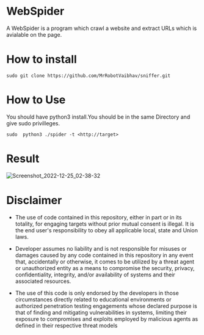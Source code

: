 # WebSpider
A WebSpider is a program which crawl a website and extract URLs which is avialable on the page.

# How to install
`sudo git clone https://github.com/MrRobotVaibhav/sniffer.git`

# How to Use
You should have python3 install.You should be in the same Directory and give sudo privilleges.

`sudo  python3 ./spider -t <http://target>`

# Result

![Screenshot_2022-12-25_02-38-32](https://user-images.githubusercontent.com/80875411/209461037-1e036ebe-199a-497f-a954-e725964cf0ef.png)



# Disclaimer


* The use of code contained in this repository, either in part or in its totality, for engaging targets without prior mutual consent is illegal. It is the end user's responsibility to obey all applicable local, state and Union laws.

* Developer assumes no liability and is not responsible for misuses or damages caused by any code contained in this repository in any event that, accidentally or otherwise, it comes to be utilized by a threat agent or unauthorized entity as a means to compromise the security, privacy, confidentiality, integrity, and/or availability of systems and their associated resources.

* The use of this code is only endorsed by the developers in those circumstances directly related to educational environments or authorized penetration testing engagements whose declared purpose is that of finding and mitigating vulnerabilities in systems, limiting their exposure to compromises and exploits employed by malicious agents as defined in their respective threat models
